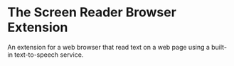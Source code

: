 # The Screen Reader Browser Extension

An extension for a web browser that read text on a web page using a built-in text-to-speech service.
